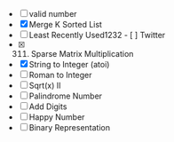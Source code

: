   - [ ] valid number
  - [x] Merge K Sorted List
  - [ ] Least Recently Used1232  - [ ] Twitter
  - [x] 311. Sparse Matrix Multiplication
  - [x] String to Integer (atoi)
  - [ ] Roman to Integer
  - [ ] Sqrt(x) II
  - [ ] Palindrome Number
  - [ ] Add Digits
  - [ ] Happy Number
  - [ ] Binary Representation